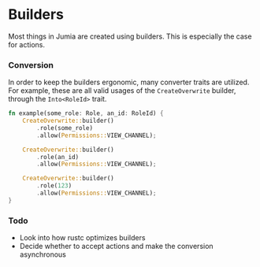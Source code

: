 # Builders

Most things in Jumia are created using builders. This is especially the case for actions.

### Conversion

In order to keep the builders ergonomic, many converter traits are utilized. For example,
these are all valid usages of the `CreateOverwrite` builder, through the `Into<RoleId>` trait.

```rust
fn example(some_role: Role, an_id: RoleId) {
    CreateOverwrite::builder()
        .role(some_role)
        .allow(Permissions::VIEW_CHANNEL);

    CreateOverwrite::builder()
        .role(an_id)
        .allow(Permissions::VIEW_CHANNEL);

    CreateOverwrite::builder()
        .role(123)
        .allow(Permissions::VIEW_CHANNEL);
}
```

### Todo
- Look into how rustc optimizes builders
- Decide whether to accept actions and make the conversion asynchronous
